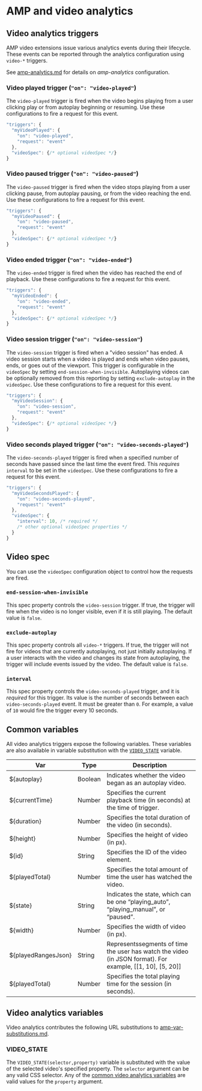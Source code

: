 <!---
Copyright 2017 The AMP HTML Authors. All Rights Reserved.

Licensed under the Apache License, Version 2.0 (the "License");
you may not use this file except in compliance with the License.
You may obtain a copy of the License at

      http://www.apache.org/licenses/LICENSE-2.0

Unless required by applicable law or agreed to in writing, software
distributed under the License is distributed on an "AS-IS" BASIS,
WITHOUT WARRANTIES OR CONDITIONS OF ANY KIND, either express or implied.
See the License for the specific language governing permissions and
limitations under the License.
-->

# <a name="amp-video-analytics"></a>AMP and video analytics


## Video analytics triggers

AMP video extensions issue various analytics events during their lifecycle. These events can be reported through the analytics configuration using `video-*` triggers.

See [amp-analytics.md](../amp-analytics/amp-analytics.md) for details on *amp-analytics* configuration.


### Video played trigger (`"on": "video-played"`)

The `video-played` trigger is fired when the video begins playing from a user clicking play or from autoplay beginning or resuming. Use these configurations to fire a request for this event.

```javascript
"triggers": {
  "myVideoPlayed": {
    "on": "video-played",
    "request": "event"
  },
  "videoSpec": {/* optional videoSpec */}
}
```

### Video paused trigger (`"on": "video-paused"`)

The `video-paused` trigger is fired when the video stops playing from a user clicking pause, from autoplay pausing, or from the video reaching the end. Use these configurations to fire a request for this event.

```javascript
"triggers": {
  "myVideoPaused": {
    "on": "video-paused",
    "request": "event"
  },
  "videoSpec": {/* optional videoSpec */}
}
```

### Video ended trigger (`"on": "video-ended"`)

The `video-ended` trigger is fired when the video has reached the end of playback. Use these configurations to fire a request for this event.

```javascript
"triggers": {
  "myVideoEnded": {
    "on": "video-ended",
    "request": "event"
  },
  "videoSpec": {/* optional videoSpec */}
}
```

### Video session trigger (`"on": "video-session"`)

The `video-session` trigger is fired when a "video session" has ended. A video session starts when a video is played and ends when video pauses, ends, or goes out of the viewport. This trigger is configurable in the `videoSpec` by setting `end-session-when-invisible`. Autoplaying videos can be optionally removed from this reporting by setting `exclude-autoplay` in the `videoSpec`. Use these configurations to fire a request for this event.

```javascript
"triggers": {
  "myVideoSession": {
    "on": "video-session",
    "request": "event"
  },
  "videoSpec": {/* optional videoSpec */}
}
```

### Video seconds played trigger (`"on": "video-seconds-played"`)

The `video-seconds-played` trigger is fired when a specified number of seconds have passed since the last time the event fired. This *requires* `interval` to be set in the `videoSpec`. Use these configurations to fire a request for this event.

```javascript
"triggers": {
  "myVideoSecondsPlayed": {
    "on": "video-seconds-played",
    "request": "event"
  },
  "videoSpec": {
    "interval": 10, /* required */
    /* other optional videoSpec properties */
  }
}
```


## Video spec

You can use the `videoSpec` configuration object to control how the requests are fired.

### `end-session-when-invisible`

This spec property controls the `video-session` trigger. If true, the trigger will fire when the video is no longer visible, even if it is still playing. The default value is `false`.

### `exclude-autoplay`

This spec property controls all `video-*` triggers. If true, the trigger will not fire for videos that are currently autoplaying, not just initially autoplaying. If a user interacts with the video and changes its state from autoplaying, the trigger will include events issued by the video. The default value is `false`.

### `interval`

This spec property controls the `video-seconds-played` trigger, and it is *required* for this trigger. Its value is the number of seconds between each `video-seconds-played` event. It must be greater than `0`. For example, a value of `10` would fire the trigger every 10 seconds.


## Common variables

All video analytics triggers expose the following variables. These variables are also available in variable substitution with the [`VIDEO_STATE`](#VIDEO_STATE) variable.

| Var | Type | Description |
|--|--|--|
| ${autoplay} | Boolean | Indicates whether the video began as an autoplay video. |
| ${currentTime} | Number | Specifies the current playback time (in seconds) at the time of trigger. |
| ${duration} | Number | Specifies the total duration of the video (in seconds). |
| ${height} | Number | Specifies the height of video (in px). |
| ${id} | String | Specifies the ID of the video element. |
| ${playedTotal} | Number | Specifies the total amount of time the user has watched the video. |
| ${state} | String | Indicates the state, which can be one “playing_auto”, “playing_manual”, or “paused”. |
| ${width} | Number | Specifies the width of video (in px). |
| ${playedRangesJson} | String | Representssegments of time the user has watch the video (in JSON format). For example, [[1, 10], [5, 20]] |
| ${playedTotal} | Number | Specifies the total playing time for the session (in seconds). |


## Video analytics variables

Video analytics contributes the following URL substitutions to [amp-var-substitutions.md](../../spec/amp-var-substitutions.md).

### VIDEO_STATE

The `VIDEO_STATE(selector,property)` variable is substituted with the value of the selected video's specified property. The `selector` argument can be any valid CSS selector. Any of the [common video analytics variables](#common-variables) are valid values for the `property` argument.
